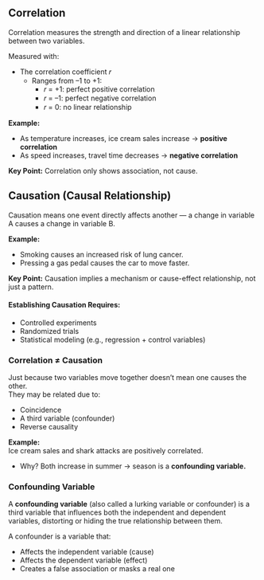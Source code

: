 ## Correlation
Correlation measures the strength and direction of a linear relationship between two variables.

Measured with:
- The correlation coefficient 𝑟
  - Ranges from –1 to +1:
    - 𝑟 = +1: perfect positive correlation
    - 𝑟 = –1: perfect negative correlation
    - 𝑟 = 0: no linear relationship

**Example:**  
- As temperature increases, ice cream sales increase → **positive correlation**
- As speed increases, travel time decreases → **negative correlation**  

**Key Point:** Correlation only shows association, not cause.

## Causation (Causal Relationship)
Causation means one event directly affects another — a change in variable A causes a change in variable B.  

**Example:**
- Smoking causes an increased risk of lung cancer.
- Pressing a gas pedal causes the car to move faster.

**Key Point:** Causation implies a mechanism or cause-effect relationship, not just a pattern.

#### Establishing Causation Requires:
- Controlled experiments
- Randomized trials
- Statistical modeling (e.g., regression + control variables)

### Correlation ≠ Causation
Just because two variables move together doesn’t mean one causes the other.  
They may be related due to:
- Coincidence
- A third variable (confounder)
- Reverse causality

**Example:**  
Ice cream sales and shark attacks are positively correlated.
- Why? Both increase in summer → season is a **confounding variable.**

### Confounding Variable
A **confounding variable** (also called a lurking variable or confounder) is a third variable that influences both the independent and dependent variables, distorting or hiding the true relationship between them.  

A confounder is a variable that:
- Affects the independent variable (cause)
- Affects the dependent variable (effect)
- Creates a false association or masks a real one


